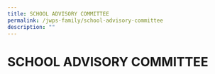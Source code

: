 ```yaml
---
title: SCHOOL ADVISORY COMMITTEE
permalink: /jwps-family/school-advisory-committee
description: ""
---
```

# SCHOOL ADVISORY COMMITTEE

